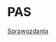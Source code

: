 # PAS
[Sprawozdania](https://tulodz-my.sharepoint.com/:f:/r/personal/247635_edu_p_lodz_pl/Documents/PAS?csf=1&web=1&e=RKt1oB)
